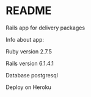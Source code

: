 # README
Rails app for delivery packages

Info about app:

Ruby version 2.7.5

Rails version 6.1.4.1

Database postgresql

Deploy on Heroku

